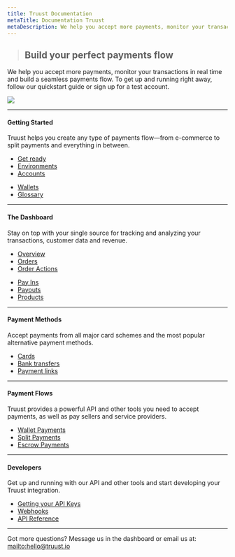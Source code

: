 ```yaml
---
title: Truust Documentation
metaTitle: Documentation Truust
metaDescription: We help you accept more payments, monitor your transactions in real time and build a seamless payments flow
---
```


> ## Build your perfect payments flow

We help you accept more payments, monitor your transactions in real time and build a seamless payments flow. To get up and running right away, follow our quickstart guide or sign up for a test account.

<div class="row hero">
  <div class="col-sm-4 col-sm-offset-4">

![](/assets/logo-truust.png)

  </div>
</div>

---

<div class="row">
<div class="col-xs-12">

#### Getting Started

</div>
<div class="col-sm-6">

Truust helps you create any type of payments flow—from e-commerce to split payments and everything in between.

</div>
<div class="col-sm-3">

- [Get ready](/getting-started)
- [Environments](/getting-started#environments)
- [Accounts](/getting-started#accounts)

</div>
<div class="col-sm-3">

- [Wallets](/getting-started#wallets)
- [Glossary](/getting-started#glossary)

</div>
</div>

---

<div class="row">
<div class="col-xs-12">

#### The Dashboard

</div>
<div class="col-sm-6">

Stay on top with your single source for tracking and analyzing your transactions, customer data and revenue.

</div>
<div class="col-sm-3">

- [Overview](/dashboard)
- [Orders](/dashboard#orders)
- [Order Actions](/dashboard#orderactions)

</div>
<div class="col-sm-3">

- [Pay Ins](/dashboard#payins)
- [Payouts](/dashboard#payouts)
- [Products](/dashboard#products)

</div>
</div>

---

<div class="row">
<div class="col-xs-12">

#### Payment Methods

</div>
<div class="col-sm-6">

Accept payments from all major card schemes and the most popular alternative payment methods.

</div>
<div class="col-sm-6">

- [Cards](/payment-methods#cards)
- [Bank transfers](/payment-methods#banktransfers)
- [Payment links](/payment-methods#paymentlinks)

</div>
</div>

---

<div class="row">
<div class="col-xs-12">

#### Payment Flows

</div>
<div class="col-sm-6">

Truust provides a powerful API and other tools you need to accept payments, as well as pay sellers and service providers.

</div>
<div class="col-sm-6">

- [Wallet Payments](/payment-flows#walletpayments)
- [Split Payments](/payment-flows#splitpayments)
- [Escrow Payments](/payment-flows#escrowpayments)

</div>
</div>

---

<div class="row">
<div class="col-xs-12">

#### Developers

</div>
<div class="col-sm-6">

Get up and running with our API and other tools and start developing your Truust integration.

</div>
<div class="col-sm-6">

- [Getting your API Keys](/developers#quickstart)
- [Webhooks](/developers#webhooks)
- [API Reference](/developers#apireference)

</div>
</div>

---

Got more questions? Message us in the dashboard or email us at: <mailto:hello@truust.io>
